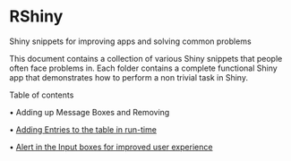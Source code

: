 # RShiny
Shiny snippets for improving apps and solving common problems

This document contains a collection of various Shiny snippets that people often face problems in. Each folder contains a complete functional Shiny app that demonstrates how to perform a non trivial task in Shiny.

Table of contents

•	Adding up Message Boxes and Removing 

•	[Adding Entries to the table in run-time](https://github.com/surajsharan/RShiny/blob/master/adding_colnames_inruntime.R)

•	[Alert in the Input boxes for improved user experience](https://github.com/surajsharan/RShiny/blob/master/alerts.R)










